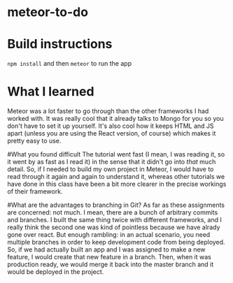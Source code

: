 # meteor-to-do

# Build instructions
`npm install` and then `meteor` to run the app

# What I learned
Meteor was a lot faster to go through than the other frameworks I had worked with. It was really cool that it already talks to Mongo for you so you don't have to set it up yourself. It's also cool how it keeps HTML and JS apart (unless you are using the React version, of course) which makes it pretty easy to use.

#What you found difficult
The tutorial went fast (I mean, I was reading it, so it went by as fast as I read it) in the sense that it didn't go into _that_ much detail. So, if I needed to build my own project in Meteor, I would have to read through it again and again to understand it, whereas other tutorials we have done in this class have been a bit more clearer in the precise workings of their framework.

#What are the advantages to branching in Git?
As far as these assignments are concerned: not much. I mean, there are a bunch of arbitrary commits and branches. I built the same thing twice with different frameworks, and I really think the second one was kind of pointless because we have alrady gone over react. But enough rambling: in an actual scenario, you need multiple branches in order to keep development code from being deployed. So, if we had actually built an app and I was assigned to make a new feature, I would create that new feature in a branch. Then, when it was production ready, we would merge it back into the master branch and it would be deployed in the project.
